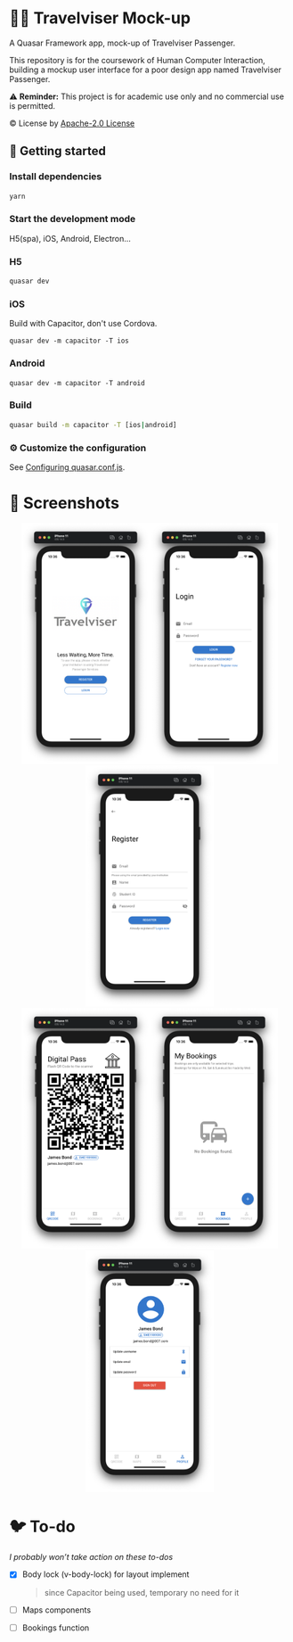# :bus::palm_tree: Travelviser Mock-up

A Quasar Framework app, mock-up of Travelviser Passenger.

This repository is for the coursework of Human Computer Interaction, building a mockup user interface for a poor design app named Travelviser Passenger.

:warning: **Reminder:** This project is for academic use only and no commercial use is permitted.

:copyright: License by [Apache-2.0 License](https://github.com/jukrb0x/travelviser-mockup/blob/master/LICENSE)

## :rocket: Getting started

### Install dependencies

```bash
yarn
```

### Start the development mode

H5(spa), iOS, Android, Electron...

### H5

```bash
quasar dev
```

### iOS

Build with Capacitor, don't use Cordova.

```shell
quasar dev -m capacitor -T ios
```

### Android

```shell
quasar dev -m capacitor -T android
```

### Build

```bash
quasar build -m capacitor -T [ios|android]
```

### :gear: Customize the configuration

See [Configuring quasar.conf.js](https://quasar.dev/quasar-cli/quasar-conf-js).

# :iphone: Screenshots

<div align="center">
<img src="public/screenshots/welcome.png" width="230"  /><img src="public/screenshots/login.png" width="230" /><img src="public/screenshots/reg.png" width="230" />
</div>
<div align="center">
<img src="public/screenshots/qr.png" width="230" /><img src="public/screenshots/booking.png" width="230" /><img src="public/screenshots/profile.png" width="230" />
</div>

# :bird: To-do

_I probably won’t take action on these to-dos_

- [x] Body lock (v-body-lock) for layout implement

  > since Capacitor being used, temporary no need for it

- [ ] Maps components
- [ ] Bookings function
